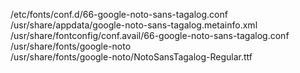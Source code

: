 /etc/fonts/conf.d/66-google-noto-sans-tagalog.conf  
/usr/share/appdata/google-noto-sans-tagalog.metainfo.xml  
/usr/share/fontconfig/conf.avail/66-google-noto-sans-tagalog.conf  
/usr/share/fonts/google-noto  
/usr/share/fonts/google-noto/NotoSansTagalog-Regular.ttf  
